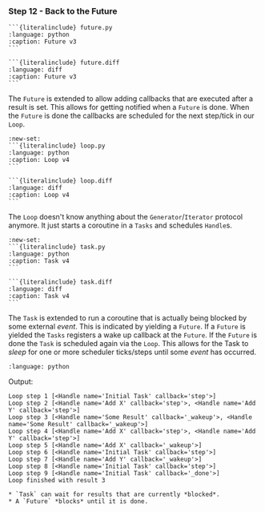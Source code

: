 ### Step 12 - Back to the Future

````{tab} Source
```{literalinclude} future.py
:language: python
:caption: Future v3
```
````
````{tab} Diff
```{literalinclude} future.diff
:language: diff
:caption: Future v3
```
````

The `Future` is extended to allow adding callbacks that are executed after
a result is set. This allows for getting notified when a `Future` is done. When
the `Future` is done the callbacks are scheduled for the next step/tick in our
`Loop`.

````{tab} Source
:new-set:
```{literalinclude} loop.py
:language: python
:caption: Loop v4
```
````
````{tab} Diff
```{literalinclude} loop.diff
:language: diff
:caption: Loop v4
```
````

The `Loop` doesn't know anything about the `Generator`/`Iterator` protocol
anymore. It just starts a coroutine in a `Tasks` and schedules `Handle`s.

````{tab} Source
:new-set:
```{literalinclude} task.py
:language: python
:caption: Task v4
```
````
````{tab} Diff
```{literalinclude} task.diff
:language: diff
:caption: Task v4
```
````

The `Task` is extended to run a coroutine that is actually being blocked by some
external *event*. This is indicated by yielding a `Future`. If a `Future` is
yielded the `Tasks` registers a wake up callback at the `Future`. If the
`Future` is done the `Task` is scheduled again via the `Loop`. This allows for
the Task to *sleep* for one or more scheduler ticks/steps until some *event* has
occurred.

```{literalinclude} step12.py
:language: python
```

Output:

```
Loop step 1 [<Handle name='Initial Task' callback='step'>]
Loop step 2 [<Handle name='Add X' callback='step'>, <Handle name='Add Y' callback='step'>]
Loop step 3 [<Handle name='Some Result' callback='_wakeup'>, <Handle name='Some Result' callback='_wakeup'>]
Loop step 4 [<Handle name='Add X' callback='step'>, <Handle name='Add Y' callback='step'>]
Loop step 5 [<Handle name='Add X' callback='_wakeup'>]
Loop step 6 [<Handle name='Initial Task' callback='step'>]
Loop step 7 [<Handle name='Add Y' callback='_wakeup'>]
Loop step 8 [<Handle name='Initial Task' callback='step'>]
Loop step 9 [<Handle name='Initial Task' callback='_done'>]
Loop finished with result 3
```

```{admonition} Summary
* `Task` can wait for results that are currently *blocked*.
* A `Future` *blocks* until it is done.
```
